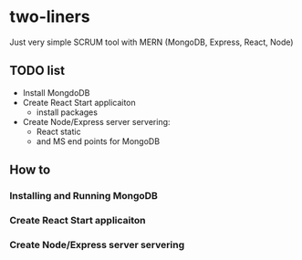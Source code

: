 # two-liners
Just very simple SCRUM tool with MERN (MongoDB, Express, React, Node)

## TODO list 
- Install MongdoDB
- Create React Start applicaiton 
    - install packages 
- Create Node/Express server servering:
    * React static 
    * and MS end points for MongoDB


## How to

### Installing and Running MongoDB

### Create React Start applicaiton 

### Create Node/Express server servering



